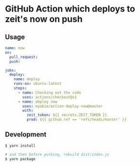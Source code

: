 # GitHub Action which deploys to zeit's now on push

## Usage

```yml
name: now
on:
  pull_request:
  push:

jobs:
  deploy:
    name: deploy
    runs-on: ubuntu-latest
    steps:
      - name: Checking out the code
        uses: actions/checkout@v1
      - name: deploy now
        uses: myobie/action-deploy-now@master
        with:
          zeit_token: ${{ secrets.ZEIT_TOKEN }}
          prod: ${{ github.ref == 'refs/heads/master' }}
```

## Development

```sh
$ yarn install

# and then before pushing, rebuild dist/index.js
$ yarn package
```

